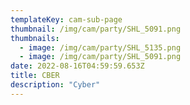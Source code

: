 ```yaml
---
templateKey: cam-sub-page
thumbnail: /img/cam/party/SHL_5091.png
thumbnails:
  - image: /img/cam/party/SHL_5135.png
  - image: /img/cam/party/SHL_5091.png
date: 2022-08-16T04:59:59.653Z
title: CBER 
description: "Cyber"
---
```

